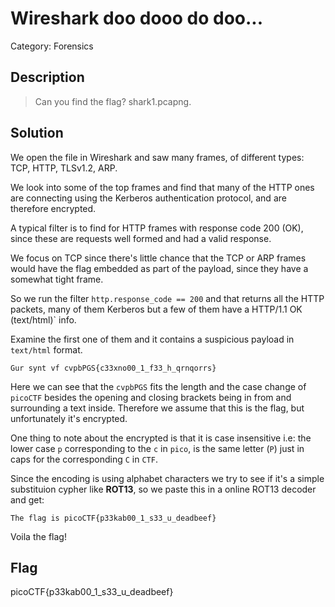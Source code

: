 # Wireshark doo dooo do doo...
Category: Forensics

## Description
> Can you find the flag? shark1.pcapng.

## Solution

We open the file in Wireshark and saw many frames, of different types: TCP,
HTTP, TLSv1.2, ARP.

We look into some of the top frames and find that many of the HTTP ones are
connecting using the Kerberos authentication protocol, and are therefore
encrypted.

A typical filter is to find for HTTP frames with response code 200 (OK), since
these are requests well formed and had a valid response.

We focus on TCP since there's little chance that the TCP or ARP frames would
have the flag embedded as part of the payload, since they have a somewhat
tight frame.

So we run the filter `http.response_code == 200` and that returns all the
HTTP packets, many of them Kerberos but a few of them have a HTTP/1.1 OK
(text/html)` info. 

Examine the first one of them and it contains a suspicious payload in `text/html`
format.

```
Gur synt vf cvpbPGS{c33xno00_1_f33_h_qrnqorrs}
```

Here we can see that the `cvpbPGS` fits the length and the case change of
`picoCTF` besides the opening and closing brackets being in from and
surrounding a text inside. Therefore we assume that this is the flag, but
unfortunately it's encrypted.

One thing to note about the encrypted is that it is case insensitive i.e: the
lower case `p` corresponding to the `c` in `pico`, is the same letter (`P`)
just in caps for the corresponding `C` in `CTF`.

Since the encoding is using alphabet characters we try to see if it's a simple
substituion cypher like **ROT13**, so we paste this in a online ROT13 decoder
and get:

```
The flag is picoCTF{p33kab00_1_s33_u_deadbeef}
```

Voila the flag!

## Flag
picoCTF{p33kab00_1_s33_u_deadbeef}
